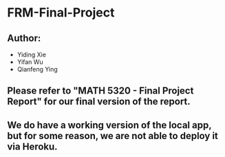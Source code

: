 # FRM-Final-Project

## Author:
  + Yiding Xie
  + Yifan Wu
  + Qianfeng Ying
  
## Please refer to "MATH 5320 - Final Project Report" for our final version of the report.
## We do have a working version of the local app, but for some reason, we are not able to deploy it via Heroku.
